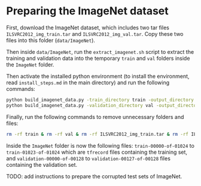 # Preparing the ImageNet dataset

First, download the ImageNet dataset, which includes two tar files `ILSVRC2012_img_train.tar` and `ILSVRC2012_img_val.tar`. Copy these two files into this folder (`data/ImageNet`).

Then inside `data/ImageNet`, run the `extract_imagenet.sh` script to extract the training and validation data into the temporary `train` and `val` folders inside the `ImageNet` folder.

Then activate the installed python environment (to install the environment, read `install_steps.md` in the main directory) and run the following commands:
```bash
python build_imagenet_data.py -train_directory train -output_directory ${pwd}
python build_imagenet_data.py -validation_directory val -output_directory ${pwd}
```

Finally, run the following commands to remove unnecessary folders and files:
```bash
rm -rf train & rm -rf val & rm -rf ILSVRC2012_img_train.tar & rm -rf ILSVRC2012_img_val.tar
```

Inside the `ImageNet` folder is now the following files:
`train-00000-of-01024` to `train-01023-of-01024` which are `tfrecord` files containing the training set, and `validation-00000-of-00128` to `validation-00127-of-00128` files containing the validation set.

TODO: add instructions to prepare the corrupted test sets of ImageNet.
